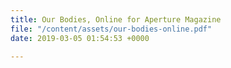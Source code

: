 ```yaml
---
title: Our Bodies, Online for Aperture Magazine
file: "/content/assets/our-bodies-online.pdf"
date: 2019-03-05 01:54:53 +0000

---
```


